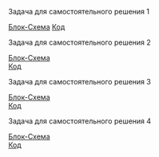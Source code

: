 Задача для самостоятельного решения 1

[Блок-Схема](Task_1/diagram.png) 
[Код](Task_1/Program.cs)

Задача для самостоятельного решения 2

[Блок-Схема](Task_2/diagram2.png)  
[Код](Task_2/Program.cs)

Задача для самостоятельного решения 3

[Блок-Схема](Task_3/diagram3.png)  
[Код](Task_3/Program.cs)

Задача для самостоятельного решения 4

[Блок-Схема]()  
[Код]()
